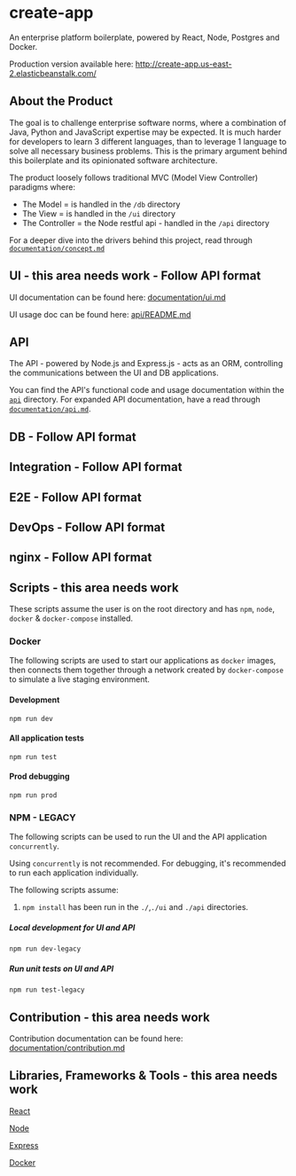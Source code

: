 
# create-app 
An enterprise platform boilerplate, powered by React, Node, Postgres and Docker.     
      
Production version available here: http://create-app.us-east-2.elasticbeanstalk.com/      
      
## About the Product 
The goal is to challenge enterprise software norms, where a combination of Java, Python and JavaScript expertise may be
 expected. It is much harder for developers to learn 3 different languages, than to leverage 1 language to solve all
  necessary business problems. This is the primary argument behind this boilerplate and its opinionated software architecture.    
     
The product loosely follows traditional MVC (Model View Controller) paradigms where:      
 - The Model = is handled in the `/db` directory      
 - The View = is handled in the `/ui` directory      
 - The Controller = the Node restful api  - handled in the `/api` directory      
         
For a deeper dive into the drivers behind this project, read through [`documentation/concept.md`](https://github.com/escobard/create-app/blob/master/documentation/concept.md)      
      
## UI - this area needs work - Follow API format
 UI documentation can be found here: [documentation/ui.md](https://github.com/escobard/create-app/blob/master/documentation/ui.md)      
      
UI usage doc can be found here: [api/README.md](https://github.com/escobard/create-app/blob/master/ui/README.md)      
      
## API   

The API - powered by Node.js and Express.js - acts as an ORM, controlling the communications between the UI and DB applications.  

You can find the API's functional code and usage documentation within the [`api`](https://github.com/escobard/create-app/tree/master/api) directory. For expanded API documentation, have a read through [`documentation/api.md`](https://github.com/escobard/create-app/blob/master/documentation/api.md).

## DB - Follow API format

## Integration - Follow API format

## E2E - Follow API format

## DevOps - Follow API format

## nginx - Follow API format
  
## Scripts - this area needs work      
 These scripts assume the user is on the root directory and has `npm`, `node`, `docker` & `docker-compose` installed.      
      
### Docker      
 The following scripts are used to start our applications as `docker` images, then connects them together through a network created by `docker-compose` to simulate a live staging environment.  
      
#### Development      
 `npm run dev`          
 #### All application tests
 `npm run test`
 #### Prod debugging      
 `npm run prod`      

 ### NPM - LEGACY      
 The following scripts can be used to run the UI and the API application `concurrently`.       
      
Using `concurrently` is not recommended. For debugging, it's recommended to run each application individually.
      
The following scripts assume:      
      
1. `npm install` has been run in the `./`,`./ui` and `./api` directories.      
      
##### Local development for UI and API      
 `npm run dev-legacy`      
 ##### Run unit tests on UI and API      
 `npm run test-legacy`      
 
## Contribution - this area needs work
 Contribution documentation can be found here: [documentation/contribution.md](https://github.com/escobard/create-app/blob/master/documentation/contribution.md)      
      
## Libraries, Frameworks & Tools - this area needs work
[React](https://reactjs.org/)      
      
[Node](https://nodejs.org/en/)      
      
[Express](https://expressjs.com/)      
      
[Docker](https://www.docker.com/)